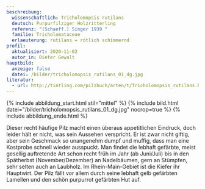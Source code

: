 ```yaml
---
beschreibung:
  wissenschaftlich: Tricholomopsis rutilans
  deutsch: Purpurfilziger Holzritterling
  referenz: "(Schaeff.) Singer 1939 "
  familie: Tricholomataceae
  erlaeuterung: rutilans = rötlich schimmernd
profil:
  aktualisiert: 2020-11-02
  autor_in: Dieter Gewalt
hauptbild:
  anzeige: false
  datei: /bilder/tricholomopsis_rutilans_01_dg.jpg
literatur:
  - url: http://tintling.com/pilzbuch/arten/t/Tricholomopsis_rutilans.html
---
```

{% include abbildung_start.html stil="mittel" %}
{% include bild.html datei="/bilder/tricholomopsis_rutilans_01_dg.jpg" nocrop=true %}
{% include abbildung_ende.html %}

Dieser recht häufige Pilz macht einen überaus appetitlichen Eindruck, doch leider hält er nicht, was sein Aussehen verspricht. Er ist zwar nicht giftig, aber sein Geschmack so unangenehm dumpf und muffig, dass man eine Kostprobe schnell wieder ausspuckt. Man findet die lebhaft gefärbte, meist gesellig auftretende Art schon recht früh im Jahr (ab Juni/Juli) bis in den Spätherbst (November/Dezember) an Nadelbäumen, gern an Stümpfen, sehr selten auch an Laubholz. Im Rhein-Main-Gebiet ist die Kiefer ihr Hauptwirt. Der Pilz fällt vor allem durch seine lebhaft gelb gefärbten Lamellen und den schön purpurrot gefärbten Hut auf.